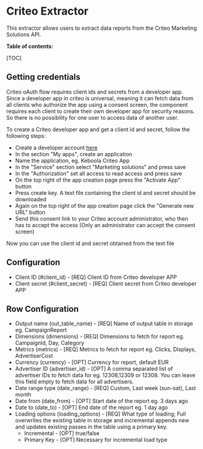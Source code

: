 # Criteo Extractor
This extractor allows users to extract data reports from the Criteo Marketing Solutions API.

**Table of contents:**  
  
[TOC]

## Getting credentials

Criteo oAuth flow requires client ids and secrets from a developer app. Since a developer app in criteo is universal, meaning it 
can fetch data from all clients who authorize the app using a consent screen, the component requires each client to create their own
developer app for security reasons. So there is no possibility for one user to access data of another user.

To create a Criteo developer app and get a client id and secret, follow the following steps:

 - Create a developer account [here](https://developers.criteo.com/)
 - In the section "My apps", create an application
 - Name the application, eg. Keboola Criteo App
 - In the "Service" section select "Marketing solutions" and press save
 - In the "Authorization" set all access to read access and press save
 - On the top right of the app creation page press the "Activate App" button
 - Press create key. A text file containing the client id and secret should be downloaded
 - Again on the top right of the app creation page click the "Generate new URL" button
 - Send this consent link to your Criteo account administrator, who then has to accept the access (Only an administrator can accept the consent screen)

Now you can use the client id and secret obtained from the text file


## Configuration
 - Client ID (#client_id) - [REQ] Client ID from Criteo developer APP
 - Client secret (#client_secret) - [REQ] Client secret from Criteo developer APP

## Row Configuration
 - Output name (out_table_name) - [REQ] Name of output table in storage eg. CampaignReport
 - Dimensions (dimensions) - [REQ] Dimensions to fetch for report eg. CampaignId, Day, Category
 - Metrics (metrics) - [REQ] Metrics to fetch for report eg. Clicks, Displays, AdvertiserCost
 - Currency (currency) - [OPT] Currency for report, default EUR
 - Advertiser ID (advertiser_id) - [OPT] A comma separated list of advertiser IDs to fetch data for eg. 12308,12309 or 12308. You can leave this field empty to fetch data for all advertisers.
 - Date range type (date_range) - [REQ] Custom, Last week (sun-sat), Last month
 - Date from (date_from) - [OPT] Start date of the report eg. 3 days ago
 - Date to (date_to) - [OPT] End date of the report eg. 1 day ago
- Loading options (loading_options) - [REQ] What type of loading; Full overwrites the existing table in storage and incremental appends new and updates existing passes in the table using a primary key.
  - Incremental - [OPT] true/false
  - Primary Key - [OPT] Necessary for incremental load type